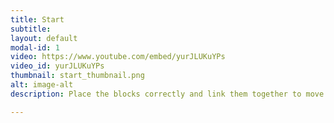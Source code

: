 ```yaml
---
title: Start
subtitle: 
layout: default
modal-id: 1
video: https://www.youtube.com/embed/yurJLUKuYPs
video_id: yurJLUKuYPs
thumbnail: start_thumbnail.png
alt: image-alt
description: Place the blocks correctly and link them together to move the notes to the speaker to play the right sounds.

---
```

